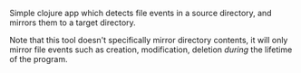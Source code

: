 Simple clojure app which detects file events in a source directory, and mirrors them to a target directory.

Note that this tool doesn't specifically mirror directory contents, it will only mirror file events such as creation, modification, deletion *during* the lifetime of the program.

